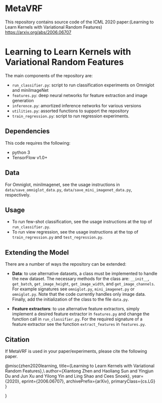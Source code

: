 # MetaVRF
This repository contains source code of the ICML 2020 paper:(Learning to Learn Kernels with Variational Random Features)
https://arxiv.org/abs/2006.06707


Learning to Learn Kernels with Variational Random Features
====================================================



The main components of the repository are:

* ``run_classifier.py``: script to run classification experiments on Omniglot and miniImageNet
* ``features.py``: deep neural networks for feature extraction and image generation
* ``inference.py``: amortized inference networks for various versions
* ``utilities.py``: assorted functions to support the repository
* ``train_regression.py``: script to run regression experiments.

Dependencies
------------
This code requires the following:

*  python 3
* TensorFlow v1.0+

Data
----
For Omniglot, miniImagenet, see the usage instructions in ``data/save_omniglot_data.py``, ``data/save_mini_imagenet_data.py``, respectively.

Usage
-----

* To run few-shot classification, see the usage instructions at the top of ``run_classifier.py``.
* To run view regression, see the usage instructions at the top of ``train_regression.py`` and  ``test_regression.py``.


Extending the Model
-------------------

There are a number of ways the repository can be extended:

* **Data**: to use alternative datasets, a class must be implemented to handle the new dataset. The necessary methods for the class are: ``__init__``, ``get_batch``, ``get_image_height``, ``get_image_width``, and ``get_image_channels``. For example signatures see ``omniglot.py``, ``mini_imagenet.py`` or ``omniglot.py``. Note that the code currently handles only image data. Finally, add the initialization of the class to the file ``data.py``.

* **Feature extractors**: to use alternative feature extractors, simply implement a desired feature extractor in ``features.py`` and change the function call in ``run_classifier.py``. For the required signature of a feature extractor see the function ``extract_features`` in ``features.py``.

Citation
---------
If MetaVRF is used in your paper/experiments, please cite the following paper.

@misc{zhen2020learning,
    title={Learning to Learn Kernels with Variational Random Features},\\
    author={Xiantong Zhen and Haoliang Sun and Yingjun Du and Jun Xu and Yilong Yin and Ling Shao and Cees Snoek},
    year={2020},
    eprint={2006.06707},
    archivePrefix={arXiv},
    primaryClass={cs.LG}
}

}
